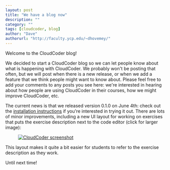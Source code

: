 ```yaml
---
layout: post
title: "We have a blog now"
description: ""
category: ""
tags: [cloudcoder, blog]
author: "Dave"
authorurl: "http://faculty.ycp.edu/~dhovemey/"
---
```


Welcome to the CloudCoder blog!

We decided to start a CloudCoder blog so we can let people know about what is happening with CloudCoder.  We probably won't be posting that often, but we will post when there is a new release, or when we add a feature that we think people might want to know about.  Please feel free to add your comments to any posts you see here: we're interested in hearing about how people are using CloudCoder in their courses, how we might improve CloudCoder, etc.

The current news is that we released version 0.1.0 on June 4th: check out the [installation instructions](https://github.com/cloudcoderdotorg/CloudCoder/wiki/Install) if you're interested in trying it out.  There are lots of minor improvements, including a new UI layout for working on exercises that puts the exercise description next to the code editor (click for larger image):

<a style="margin-left: 40px;" href="https://raw.github.com/wiki/cloudcoderdotorg/CloudCoder/img/screenshot-cproblem2.png"><img src="http://cloudcoder.org/img/screenshot-cproblem2-sm.png" alt="CloudCoder screenshot" /></a>

This layout makes it quite a bit easier for students to refer to the exercise description as they work.

Until next time!
